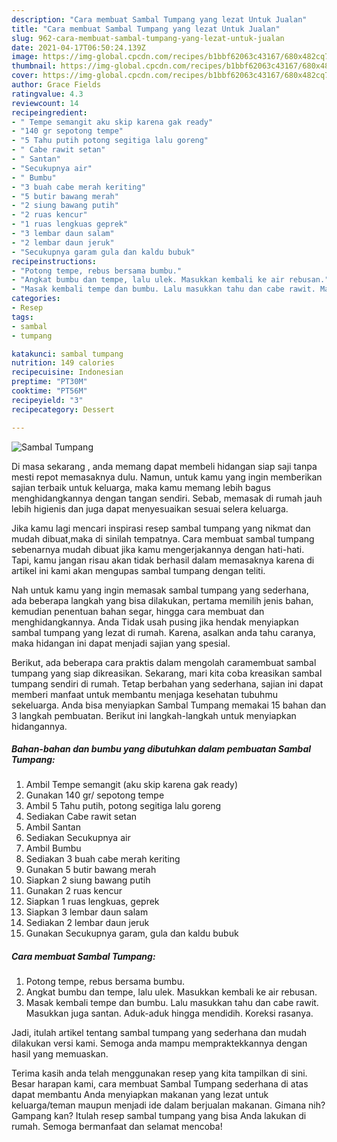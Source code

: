 ```yaml
---
description: "Cara membuat Sambal Tumpang yang lezat Untuk Jualan"
title: "Cara membuat Sambal Tumpang yang lezat Untuk Jualan"
slug: 962-cara-membuat-sambal-tumpang-yang-lezat-untuk-jualan
date: 2021-04-17T06:50:24.139Z
image: https://img-global.cpcdn.com/recipes/b1bbf62063c43167/680x482cq70/sambal-tumpang-foto-resep-utama.jpg
thumbnail: https://img-global.cpcdn.com/recipes/b1bbf62063c43167/680x482cq70/sambal-tumpang-foto-resep-utama.jpg
cover: https://img-global.cpcdn.com/recipes/b1bbf62063c43167/680x482cq70/sambal-tumpang-foto-resep-utama.jpg
author: Grace Fields
ratingvalue: 4.3
reviewcount: 14
recipeingredient:
- " Tempe semangit aku skip karena gak ready"
- "140 gr sepotong tempe"
- "5 Tahu putih potong segitiga lalu goreng"
- " Cabe rawit setan"
- " Santan"
- "Secukupnya air"
- " Bumbu"
- "3 buah cabe merah keriting"
- "5 butir bawang merah"
- "2 siung bawang putih"
- "2 ruas kencur"
- "1 ruas lengkuas geprek"
- "3 lembar daun salam"
- "2 lembar daun jeruk"
- "Secukupnya garam gula dan kaldu bubuk"
recipeinstructions:
- "Potong tempe, rebus bersama bumbu."
- "Angkat bumbu dan tempe, lalu ulek. Masukkan kembali ke air rebusan."
- "Masak kembali tempe dan bumbu. Lalu masukkan tahu dan cabe rawit. Masukkan juga santan. Aduk-aduk hingga mendidih. Koreksi rasanya."
categories:
- Resep
tags:
- sambal
- tumpang

katakunci: sambal tumpang 
nutrition: 149 calories
recipecuisine: Indonesian
preptime: "PT30M"
cooktime: "PT56M"
recipeyield: "3"
recipecategory: Dessert

---
```



![Sambal Tumpang](https://img-global.cpcdn.com/recipes/b1bbf62063c43167/680x482cq70/sambal-tumpang-foto-resep-utama.jpg)

Di masa  sekarang , anda memang dapat membeli hidangan siap saji tanpa mesti repot memasaknya dulu. Namun, untuk kamu yang ingin memberikan sajian terbaik untuk keluarga, maka kamu memang lebih bagus menghidangkannya dengan tangan sendiri. Sebab, memasak di rumah jauh lebih higienis dan juga dapat menyesuaikan sesuai selera keluarga.

Jika kamu lagi mencari inspirasi resep sambal tumpang yang nikmat dan mudah dibuat,maka di sinilah tempatnya. Cara membuat sambal tumpang  sebenarnya mudah dibuat jika kamu mengerjakannya dengan hati-hati. Tapi, kamu jangan risau akan tidak berhasil dalam memasaknya 
karena di artikel ini kami akan mengupas sambal tumpang dengan teliti.  



Nah untuk kamu yang ingin memasak sambal tumpang yang sederhana, ada beberapa langkah yang bisa dilakukan, pertama memilih jenis bahan, kemudian penentuan bahan segar, hingga cara membuat dan menghidangkannya. Anda Tidak usah pusing jika hendak menyiapkan sambal tumpang yang lezat di rumah. Karena, asalkan anda  tahu caranya, maka hidangan ini dapat menjadi sajian yang spesial.

Berikut, ada beberapa cara praktis  dalam mengolah caramembuat sambal tumpang yang siap dikreasikan. Sekarang, mari kita coba kreasikan sambal tumpang sendiri di rumah. Tetap berbahan yang sederhana, sajian ini dapat memberi manfaat untuk membantu menjaga kesehatan tubuhmu sekeluarga. Anda bisa menyiapkan Sambal Tumpang memakai 15 bahan dan 3 langkah pembuatan. Berikut ini langkah-langkah untuk menyiapkan hidangannya.

<!--inarticleads1-->

##### Bahan-bahan dan bumbu yang dibutuhkan dalam pembuatan Sambal Tumpang:

1. Ambil  Tempe semangit (aku skip karena gak ready)
1. Gunakan 140 gr/ sepotong tempe
1. Ambil 5 Tahu putih, potong segitiga lalu goreng
1. Sediakan  Cabe rawit setan
1. Ambil  Santan
1. Sediakan Secukupnya air
1. Ambil  Bumbu
1. Sediakan 3 buah cabe merah keriting
1. Gunakan 5 butir bawang merah
1. Siapkan 2 siung bawang putih
1. Gunakan 2 ruas kencur
1. Siapkan 1 ruas lengkuas, geprek
1. Siapkan 3 lembar daun salam
1. Sediakan 2 lembar daun jeruk
1. Gunakan Secukupnya garam, gula dan kaldu bubuk




<!--inarticleads2-->

##### Cara membuat Sambal Tumpang:

1. Potong tempe, rebus bersama bumbu.
1. Angkat bumbu dan tempe, lalu ulek. Masukkan kembali ke air rebusan.
1. Masak kembali tempe dan bumbu. Lalu masukkan tahu dan cabe rawit. Masukkan juga santan. Aduk-aduk hingga mendidih. Koreksi rasanya.




Jadi, itulah artikel tentang  sambal tumpang  yang sederhana dan mudah dilakukan versi kami. Semoga anda mampu mempraktekkannya dengan hasil yang memuaskan. 

Terima kasih anda telah menggunakan resep yang kita tampilkan di sini. Besar harapan kami, cara membuat  Sambal Tumpang sederhana di atas dapat membantu Anda menyiapkan makanan yang lezat untuk keluarga/teman maupun menjadi ide dalam berjualan makanan. Gimana nih? Gampang kan? Itulah resep sambal tumpang yang bisa Anda lakukan di rumah. Semoga bermanfaat dan selamat mencoba!

